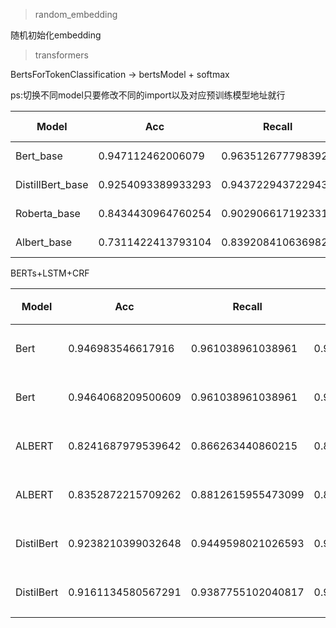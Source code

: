 > random_embedding

随机初始化embedding

> transformers

BertsForTokenClassification -> bertsModel + softmax

ps:切换不同model只要修改不同的import以及对应预训练模型地址就行

Model | Acc | Recall| F1| Training Time | epoch | lr
--- | --- | --- | --- | --- | --- | ---
Bert_base|0.947112462006079|0.9635126777983921|0.955242182709994|494 | 10 |5e-5
DistillBert_base|0.9254093389933293|0.9437229437229437|0.934476423759951|927 |15 | 5e-5
Roberta_base|0.8434430964760254|0.9029066171923315|0.8721624850657109|5226 |50 | 5e-5
Albert_base|0.7311422413793104|0.839208410636982|0.7814569536423841|4633 |60 | 5e-5


BERTs+LSTM+CRF

Model | Acc | Recall| F1| Training Time | epoch | lr | 方案
--- | --- | --- | --- | --- | --- | --- | ---
Bert|0.946983546617916|0.961038961038961|0.9539594843462248|755 | 10 |5e-5 |方案一
Bert|0.9464068209500609|0.961038961038961|0.9536667689475299|1371 | 10 |5e-5 |方案二
ALBERT|0.8241687979539642|0.866263440860215|0.844692005242464|2186 | 20 |5e-5 |方案一
ALBERT|0.8352872215709262|0.8812615955473099|0.8576587421005115|1555 | 20 |5e-5 |方案二
DistilBert|0.9238210399032648|0.9449598021026593|0.9342708651788443|745 | 10 |5e-5 |方案一
DistilBert|0.9161134580567291|0.9387755102040817|0.9273060476481368|523 | 10 |5e-5 |方案二